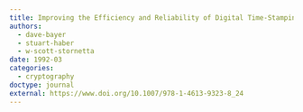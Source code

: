 ```yaml
---
title: Improving the Efficiency and Reliability of Digital Time-Stamping
authors:
  - dave-bayer
  - stuart-haber
  - w-scott-stornetta
date: 1992-03
categories:
  - cryptography
doctype: journal
external: https://www.doi.org/10.1007/978-1-4613-9323-8_24
---
```


